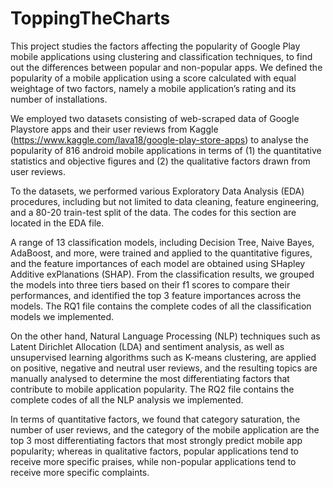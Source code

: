 # ToppingTheCharts

This project studies the factors affecting the popularity of Google Play mobile applications using clustering and classification techniques, to find out the differences between popular and non-popular apps. We defined the popularity of a mobile application using a score calculated with equal weightage of two factors, namely a mobile application’s rating and its number of installations.  

We employed two datasets consisting of web-scraped data of Google Playstore apps and their user reviews from Kaggle (https://www.kaggle.com/lava18/google-play-store-apps) to analyse the popularity of 816 android mobile applications in terms of (1) the quantitative statistics and objective figures and (2) the qualitative factors drawn from user reviews. 

To the datasets, we performed various Exploratory Data Analysis (EDA) procedures, including but not limited to data cleaning, feature engineering, and a 80-20 train-test split of the data. The codes for this section are located in the EDA file. 

A range of 13 classification models, including Decision Tree, Naive Bayes, AdaBoost, and more, were trained and applied to the quantitative figures, and the feature importances of each model are obtained using SHapley Additive exPlanations (SHAP). From the classification results, we grouped the models into three tiers based on their f1 scores to compare their performances, and identified the top 3 feature importances across the models. The RQ1 file contains the complete codes of all the classification models we implemented. 

On the other hand, Natural Language Processing (NLP) techniques such as Latent Dirichlet Allocation (LDA) and sentiment analysis, as well as unsupervised learning algorithms such as K-means clustering, are applied on positive, negative and neutral user reviews, and the resulting topics are manually analysed to determine the most differentiating factors that contribute to mobile application popularity. The RQ2 file contains the complete codes of all the NLP analysis we implemented.

In terms of quantitative factors, we found that category saturation, the number of user reviews, and the category of the mobile application are the top 3 most differentiating factors that most strongly predict mobile app popularity; whereas in qualitative factors, popular applications tend to receive more specific praises, while non-popular applications tend to receive more specific complaints.
